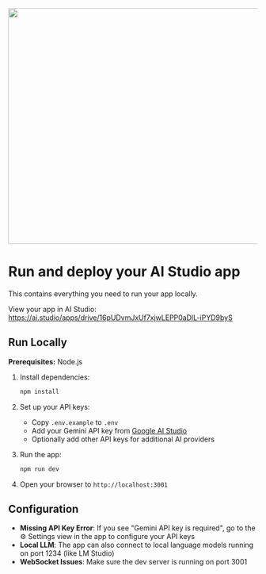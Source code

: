 <div align="center">
<img width="1200" height="475" alt="GHBanner" src="https://github.com/user-attachments/assets/0aa67016-6eaf-458a-adb2-6e31a0763ed6" />
</div>

# Run and deploy your AI Studio app

This contains everything you need to run your app locally.

View your app in AI Studio: https://ai.studio/apps/drive/16pUDvmJxUf7xjwLEPP0aDlL-iPYD9byS

## Run Locally

**Prerequisites:**  Node.js

1. Install dependencies:
   ```bash
   npm install
   ```

2. Set up your API keys:
   - Copy `.env.example` to `.env`
   - Add your Gemini API key from [Google AI Studio](https://ai.google.dev/)
   - Optionally add other API keys for additional AI providers

3. Run the app:
   ```bash
   npm run dev
   ```

4. Open your browser to `http://localhost:3001`

## Configuration

- **Missing API Key Error**: If you see "Gemini API key is required", go to the ⚙️ Settings view in the app to configure your API keys
- **Local LLM**: The app can also connect to local language models running on port 1234 (like LM Studio)
- **WebSocket Issues**: Make sure the dev server is running on port 3001
